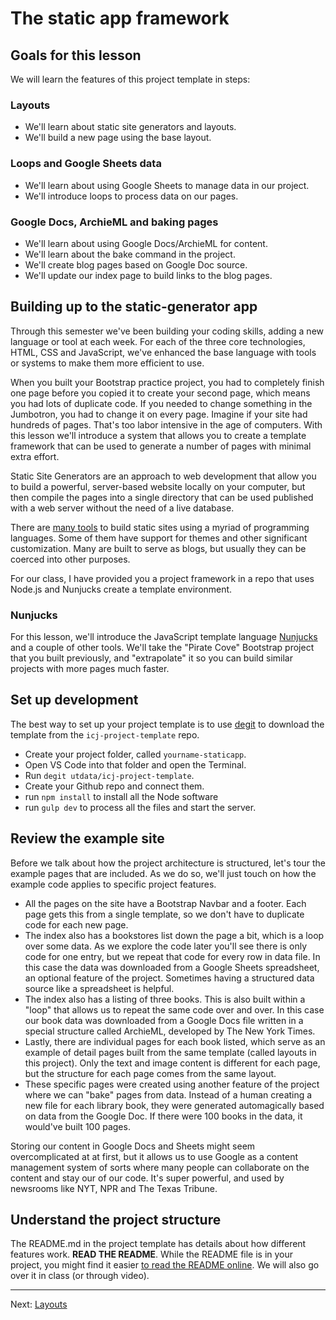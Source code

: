 # The static app framework

## Goals for this lesson

We will learn the features of this project template in steps:

### Layouts

- We'll learn about static site generators and layouts.
- We'll build a new page using the base layout.

### Loops and Google Sheets data

- We'll learn about using Google Sheets to manage data in our project.
- We'll introduce loops to process data on our pages.

### Google Docs, ArchieML and baking pages

- We'll learn about using Google Docs/ArchieML for content.
- We'll learn about the bake command in the project.
- We'll create blog pages based on Google Doc source.
- We'll update our index page to build links to the blog pages.

## Building up to the static-generator app

Through this semester we've been building your coding skills, adding a new language or tool at each week. For each of the three core technologies, HTML, CSS and JavaScript, we've enhanced the base language with tools or systems to make them more efficient to use.

When you built your Bootstrap practice project, you had to completely finish one page before you copied it to create your second page, which means you had lots of duplicate code. If you needed to change something in the Jumbotron, you had to change it on every page. Imagine if your site had hundreds of pages. That's too labor intensive in the age of computers. With this lesson we'll introduce a system that allows you to create a template framework that can be used to generate a number of pages with minimal extra effort.

Static Site Generators are an approach to web development that allow you to build a powerful, server-based website locally on your computer, but then compile the pages into a single directory that can be used published with a web server without the need of a live database.

There are [many tools](https://www.staticgen.com/) to build static sites using a myriad of programming languages. Some of them have support for themes and other significant customization. Many are built to serve as blogs, but usually they can be coerced into other purposes.

For our class, I have provided you a project framework in a repo that uses Node.js and Nunjucks create a template environment.

### Nunjucks

For this lesson, we'll introduce the JavaScript template language [Nunjucks](https://mozilla.github.io/nunjucks/templating.html) and a couple of other tools. We'll take the "Pirate Cove" Bootstrap project that you built previously, and "extrapolate" it so you can build similar projects with more pages much faster.

## Set up development

The best way to set up your project template is to use [degit](https://www.npmjs.com/package/degit) to download the template from the `icj-project-template` repo.

- Create your project folder, called `yourname-staticapp`.
- Open VS Code into that folder and open the Terminal.
- Run `degit utdata/icj-project-template`.
- Create your Github repo and connect them.
- run `npm install` to install all the Node software
- run `gulp dev` to process all the files and start the server.

## Review the example site

Before we talk about how the project architecture is structured, let's tour the example pages that are included. As we do so, we'll just touch on how the example code applies to specific project features.

- All the pages on the site have a Bootstrap Navbar and a footer. Each page gets this from a single template, so we don't have to duplicate code for each new page.
- The index also has a bookstores list down the page a bit, which is a loop over some data. As we explore the code later you'll see there is only code for one entry, but we repeat that code for every row in data file. In this case the data was downloaded from a Google Sheets spreadsheet, an optional feature of the project. Sometimes having a structured data source like a spreadsheet is helpful.
- The index also has a listing of three books. This is also built within a "loop" that allows us to repeat the same code over and over. In this case our book data was downloaded from a Google Docs file written in a special structure called ArchieML, developed by The New York Times.
- Lastly, there are individual pages for each book listed, which serve as an example of detail pages built from the same template (called layouts in this project). Only the text and image content is different for each page, but the structure for each page comes from the same layout.
- These specific pages were created using another feature of the project where we can "bake" pages from data. Instead of a human creating a new file for each library book, they were generated automagically based on data from the Google Doc. If there were 100 books in the data, it would've built 100 pages.

Storing our content in Google Docs and Sheets might seem overcomplicated at at first, but it allows us to use Google as a content management system of sorts where many people can collaborate on the content and stay our of our code. It's super powerful, and used by newsrooms like NYT, NPR and The Texas Tribune.

## Understand the project structure

The README.md in the project template has details about how different features work. **READ THE README**. While the README file is in your project, you might find it easier [to read the README online](https://github.com/utdata/icj-project-template). We will also go over it in class (or through video).

----

Next: [Layouts](static-02-layouts.md)
